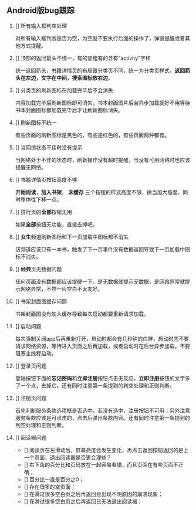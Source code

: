 ## Android版bug跟踪

1. [] 所有输入框判空处理

    对所有输入框判断是否为空，为空就不要执行后面的操作了，弹窗提醒或者其他方式提醒。

2. [] 顶部的返回箭头不统一，有的加粗有的含有“activity”字样

    统一返回箭头，书籍详情页的布局跟分类页不同，统一为分类页样式，**返回箭头在左边，文字在中间，搜索图标放右边**。

3. [] 分类页的刷新图标在加载完毕后不会消失

    内容加载完毕后刷新图标即可消失，书本封面图片后台异步加载就好不用等待书本封面图标都加载完毕后才让刷新图标消失。

4. [] 刷新图标不统一

    有些页面的刷新图标是黑色的，有些是红色的，有些页面两种都有。

5. [] 当网络状态不佳时没有提示

    当网络处于不佳的状态时，刷新操作没有超时提醒，当没有可用网络时也应该提醒无网络。

6. [] 书籍详情页按钮高度不够

    **开始阅读**，**加入书架**， **未缓存** 三个按钮的样式高度不够，适当加大高度，同时整体往下移一点。

7. [] 排行页的**全部**按钮无用

    如果**全部**按钮无功能，直接去掉吧。

8. [] **女生**频道刷新图标和下一页加载中图标都不消失

    该频道应该只有一本书，触发了下一页事件没有数据返回导致下一页加载中图标不消失。

9. [] **经典**页无数据问题

    任何页面没有数据都应该提醒一下，是无数据就提示无数据，是网络异常就提示网络异常，不然一片空白不太友好。

10. [] 书架封面图缓存问题

    书架封面图没有加入缓存导致每次启动都要重新请求加载。

11. [] 启动问题

    每次强制关闭app后再重新打开，启动时都会有几秒钟的白屏，启动时先不要请求网络资源，等待进入页面之后再加载，或者启动时在后台异步加载，不要阻塞主线程启动。

12. [] 登录页问题

    登陆按钮下面的**忘记密码**和**立即注册**按钮点击无反应，**立即注册**按钮的文字多了一个点，去掉它。还有同时注意第一条提到的判空处理和正则判断。

13. [] 注册页问题

    首先判断服务条款选项框是否选中，若没有选中，注册按钮不可用；另外注意服务条款应该是可点击的，点击后弹出条款内容。还有同时注意第一条提到的判空处理和正则判断。

14. [] 阅读器问题

    - [] 阅读页在左滑动后，屏幕亮度会发生变化，再点击返回按钮返回的是上一个页面，退出阅读器是否更合理些？
    - [] 右下角的百分比和页码放在一起容易看错，而且页面在有些页面不正确；
    - [] 百分比一直是百分之0；
    - [] 存在很多的空页面；
    - [] 在滑过很多空白页之后再返回会出现不明原因的崩溃现象；
    - [] 在滑过很多空白页之后再返回已无法退出阅读器； 